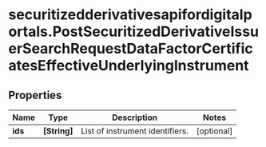 # securitizedderivativesapifordigitalportals.PostSecuritizedDerivativeIssuerSearchRequestDataFactorCertificatesEffectiveUnderlyingInstrument

## Properties

Name | Type | Description | Notes
------------ | ------------- | ------------- | -------------
**ids** | **[String]** | List of instrument identifiers. | [optional] 


